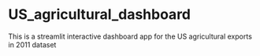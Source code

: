 # US_agricultural_dashboard
This is a streamlit interactive dashboard app for the US agricultural exports in 2011 dataset

